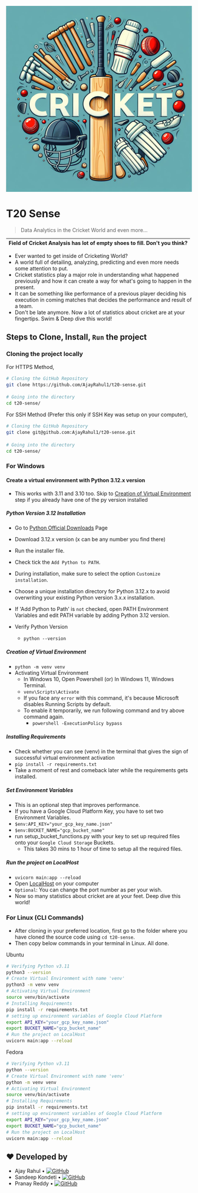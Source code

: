 ![T20 Sense Thumbnail (AI Generated with prompt 'Text "Cricket" with symbols of cricket like Bat, Stumps, Red Cork Ball, White Cork Ball, LBW Pads, Stump Bails, helmet, Wicket Keeper Gloves around')](/static/t20-sense-thumbnail.jpeg)

# T20 Sense

> Data Analytics in the Cricket World and even more...

| Field of Cricket Analysis has lot of empty shoes to fill. Don't you think? |
|:--:|

- Ever wanted to get inside of Cricketing World?
- A world full of detailing, analyzing, predicting and even more needs some attention to put.
- Cricket statistics play a major role in understanding what happened previously and how it can create a way for what's going to happen in the present.
- It can be something like performance of a previous player deciding his execution in coming matches that decides the performance and result of a team.
- Don't be late anymore. Now a lot of statistics about cricket are at your fingertips. Swim & Deep dive this world!

## Steps to Clone, Install, `Run` the project

### Cloning the project locally

For HTTPS Method,

```sh
# Cloning the GitHub Repository
git clone https://github.com/AjayRahul1/t20-sense.git

# Going into the directory
cd t20-sense/
```

For SSH Method (Prefer this only if SSH Key was setup on your computer),

```sh
# Cloning the GitHub Repository
git clone git@github.com:AjayRahul1/t20-sense.git

# Going into the directory
cd t20-sense/
```

### For Windows

#### Create a virtual environment with Python 3.12.x version

- This works with 3.11 and 3.10 too. Skip to [Creation of Virtual Environment](#creation-of-virtual-environment) step if you already have one of the py version installed

##### Python Version 3.12 Installation

- Go to [Python Official Downloads](https://www.python.org/downloads/) Page
- Download 3.12.x version (x can be any number you find there)
- Run the installer file.
- Check tick the `Add Python to PATH`.
- During installation, make sure to select the option `Customize installation`.
- Choose a unique installation directory for Python 3.12.x to avoid overwriting your existing Python version 3.x.x installation.
- If 'Add Python to Path' is `not` checked, open PATH Environment Variables and edit PATH variable by adding Python 3.12 version.

- Verify Python Version
  - ```python --version```

##### Creation of Virtual Environment

- ```python -m venv venv```
- Activating Virtual Environment
  - In Windows 10, Open Powershell (or) In Windows 11, Windows Terminal. 
  - ```venv\Scripts\Activate```
  - If you face any `error` with this command, it's because Microsoft disables Running Scripts by default.
  - To enable it temporarily, we run following command and try above command again.
    - ```powershell -ExecutionPolicy bypass```

##### Installing Requirements

- Check whether you can see (venv) in the terminal that gives the sign of successful virtual environment activation
- ```pip install -r requirements.txt```
- Take a moment of rest and comeback later while the requirements gets installed.

##### Set Environment Variables

- This is an optional step that improves performance.
- If you have a Google Cloud Platform Key, you have to set two Environment Variables.
- `$env:API_KEY="your_gcp_key_name.json"`
- `$env:BUCKET_NAME="gcp_bucket_name"`
- run setup_bucket_functions.py with your key to set up required files onto your `Google Cloud Storage` Buckets.
  - This takes 30 mins to 1 hour of time to setup all the required files.

##### Run the project on LocalHost

- ```uvicorn main:app --reload```
- Open [LocalHost](http://127.0.0.1:8000/) on your computer
- `Optional`: You can change the port number as per your wish.
- Now so many statistics about cricket are at your feet. Deep dive this world!

### For Linux (CLI Commands)

- After cloning in your preferred location, first go to the folder where you have cloned the source code using `cd t20-sense`.
- Then copy below commands in your terminal in Linux. All done.

Ubuntu

```sh
# Verifying Python v3.11
python3 --version
# Create Virtual Environment with name 'venv'
python3 -m venv venv
# Activating Virtual Environment
source venv/bin/activate
# Installing Requirements
pip install -r requirements.txt
# setting up environment variables of Google Cloud Platform
export API_KEY="your_gcp_key_name.json"
export BUCKET_NAME="gcp_bucket_name"
# Run the project on LocalHost
uvicorn main:app --reload
```

Fedora

```sh
# Verifying Python v3.11
python --version
# Create Virtual Environment with name 'venv'
python -m venv venv
# Activating Virtual Environment
source venv/bin/activate
# Installing Requirements
pip install -r requirements.txt
# setting up environment variables of Google Cloud Platform
export API_KEY="your_gcp_key_name.json"
export BUCKET_NAME="gcp_bucket_name"
# Run the project on LocalHost
uvicorn main:app --reload
```

## ♥ Developed by

- Ajay Rahul • [![GitHub](https://img.shields.io/badge/github-%23121011.svg?style=plastic&logo=github&logoColor=white)](https://github.com/AjayRahul1/)
- Sandeep Kondeti • [![GitHub](https://img.shields.io/badge/github-%23121011.svg?style=plastic&logo=github&logoColor=white)](https://github.com/sandeep-006)
- Pranay Reddy • [![GitHub](https://img.shields.io/badge/github-%23121011.svg?style=plastic&logo=github&logoColor=white)](https://github.com/pranayreddy241)
